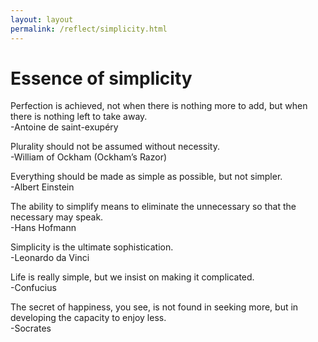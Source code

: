 ```yaml
---
layout: layout
permalink: /reflect/simplicity.html
---
```


# Essence of simplicity

Perfection is achieved, not when there is nothing more to add, but when there is nothing left to take away.  
-Antoine de saint-exupéry  

Plurality should not be assumed without necessity.  
-William of Ockham (Ockham’s Razor)  

Everything should be made as simple as possible, but not simpler.  
-Albert Einstein   

The ability to simplify means to eliminate the unnecessary so that the necessary may speak.  
-Hans Hofmann  

Simplicity is the ultimate sophistication.  
-Leonardo da Vinci   

Life is really simple, but we insist on making it complicated.  
-Confucius  

The secret of happiness, you see, is not found in seeking more, but in developing the capacity to enjoy less.  
-Socrates 

